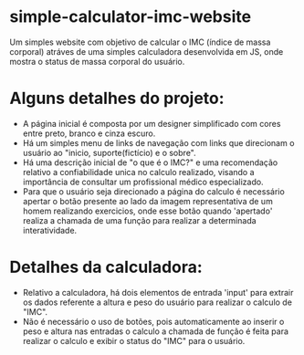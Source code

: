 # simple-calculator-imc-website
Um simples website com objetivo de calcular o IMC (índice de massa corporal) atráves de uma simples calculadora desenvolvida em JS, onde mostra o status de massa corporal do usuário.
# Alguns detalhes do projeto:
- A página inicial é composta por um designer simplificado com cores entre preto, branco e cinza escuro.
- Há um simples menu de links de navegação com links que direcionam o usuário ao "inicio, suporte(fictício) e o sobre".
- Há uma descrição inicial de "o que é o IMC?" e uma recomendação relativo a confiabilidade unica no calculo realizado, visando a importância de consultar um profissional médico especializado.
- Para que o usuário seja direcionado a página do calculo é necessário apertar o botão presente ao lado da imagem representativa de um homem realizando exercicios, onde esse botão quando 'apertado' realiza a chamada de uma função para realizar a determinada interatividade.
# Detalhes da calculadora:
- Relativo a calculadora, há dois elementos de entrada 'input' para extrair os dados referente a altura e peso do usuário para realizar o calculo de "IMC".
- Não é necessário o uso de botões, pois automaticamente ao inserir o peso e altura nas entradas o calculo a chamada de função é feita para realizar o calculo e exibir o status do "IMC" para o usuário.
